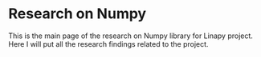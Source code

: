 # Research on Numpy

This is the main page of the research on Numpy library for Linapy project. Here I will put all the research findings related to the project.
